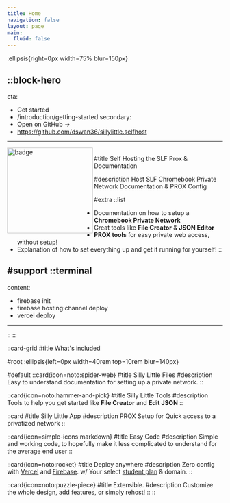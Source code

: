 ```yaml
---
title: Home
navigation: false
layout: page
main:
  fluid: false
---
```


:ellipsis{right=0px width=75% blur=150px}

::block-hero
---
cta:
  - Get started
  - /introduction/getting-started
secondary:
  - Open on GitHub →
  - https://github.com/dswan36/sillylittle.selfhost
---
<img align="left" src="https://docs.sillylittle.tech/slfdocs.png" height="200" width="200" alt="badge"/> <br />
#title
Self Hosting the SLF Prox & Documentation

#description
Host SLF Chromebook Private Network Documentation & PROX Config

#extra
  ::list
  - Documentation on how to setup a **Chromebook Private Network**
  - Great tools like **File Creator** & **JSON Editor**
  - **PROX tools** for easy private web access, without setup!
  - Explanation of how to set everything up and get it running for yourself!
  ::

#support
  ::terminal
  ---
  content:
  - firebase init
  - firebase hosting:channel deploy
  - vercel deploy
  ---
  ::
::

::card-grid
#title
What's included

#root
:ellipsis{left=0px width=40rem top=10rem blur=140px}

#default
  ::card{icon=noto:spider-web}
  #title
  Silly Little Files
  #description
  Easy to understand documentation for setting up a private network.
  ::

  ::card{icon=noto:hammer-and-pick}
  #title
  Silly Little Tools
  #description
  Tools to help you get started like **File Creator** and **Edit JSON**
  ::

  ::card
  #title
  Silly Little App
  #description
  PROX Setup for Quick access to a privatized network
  ::

  ::card{icon=simple-icons:markdown}
  #title
  Easy Code
  #description
   Simple and working code, to hopefully make it less complicated to understand for the average end user
  ::

  ::card{icon=noto:rocket}
  #title
  Deploy anywhere
  #description
  Zero config with [Vercel](https://vercel.com) and [Firebase](https://firebase.google.com). w/ Your select [student plan](https://education.github.com) & domain.
  ::

  ::card{icon=noto:puzzle-piece}
  #title
  Extensible.
  #description
  Customize the whole design, add features, or simply rehost!
  ::
::
